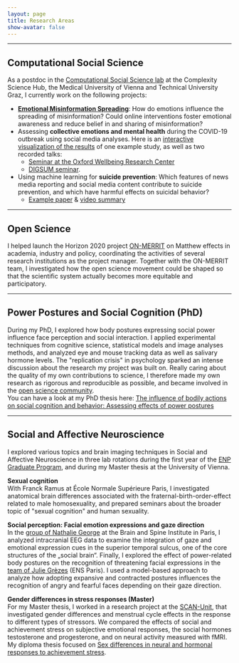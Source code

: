 ```yaml
---
layout: page
title: Research Areas
show-avatar: false
---
```


___


## Computational Social Science

As a postdoc in the [Computational Social Science lab](https://dgarcia.eu/about-us/) at the Complexity Science Hub, the Medical University of Vienna and Technical University Graz, I currently work on the following projects:

* **[Emotional Misinformation Spreading](/emomis.md)**: How do emotions influence the spreading of misinformation? Could online interventions foster emotional awareness and reduce belief in and sharing of misinformation?
* Assessing **collective emotions and mental health** during the COVID-19 outbreak using social media analyses. Here is an [interactive visualization of the results](http://dgarcia.eu/COVID19-Emotions.html) of one example study, as well as two recorded talks: 
    - [Seminar at the Oxford Wellbeing Research Center](https://www.youtube.com/watch?v=d953J1vcH4s)
    - [DIGSUM seminar](https://www.youtube.com/watch?v=CLC4ga-H1r0).
* Using machine learning for **suicide prevention**: Which features of news media reporting and social media content contribute to suicide prevention, and which have harmful effects on suicidal behavior?
    - [Example paper](https://arxiv.org/abs/2112.04796) & [video summary](https://www.youtube.com/watch?v=UykKQYPM1Kw)



___


## Open Science

I helped launch the Horizon 2020 project [ON-MERRIT](https://on-merrit.eu/) on Matthew effects in academia, industry and policy, coordinating the activities of several research institutions as the project manager. Together with the ON-MERRIT team, I investigated how the open science movement could be shaped so that the scientific system actually becomes more equitable and participatory. 

___


## Power Postures and Social Cognition (PhD)

During my PhD, I explored how body postures expressing social power influence face perception and social interaction. I applied experimental techniques from cognitive science, statistical models and image analyses methods, and analyzed eye and mouse tracking data as well as salivary hormone levels. The "replication crisis" in psychology sparked an intense discussion about the research my project was built on. Really caring about the quality of my own contributions to science, I therefore made my own research as rigorous and reproducible as possible, and became involved in the [open science community](http://improvingpsych.org/).  
You can have a look at my PhD thesis here: [The influence of bodily actions on social cognition and behavior: Assessing effects of power postures](https://tel.archives-ouvertes.fr/tel-02372963)

___


## Social and Affective Neuroscience

I explored various topics and brain imaging techniques in Social and Affective Neuroscience in three lab rotations during the first year of the [ENP Graduate Program][ENPprogram], and during my Master thesis at the University of Vienna. 

**Sexual cognition**  
With Franck Ramus at École Normale Supérieure Paris, I investigated anatomical brain differences associated with the fraternal-birth-order-effect related to male homosexuality, and prepared seminars about the broader topic of "sexual cognition" and human sexuality. 

**Social perception: Facial emotion expressions and gaze direction**  
In the [group of Nathalie George](https://socialaffectiveneuro.wixsite.com/thesanteam/nathalie-george) at the Brain and Spine Institute in Paris, I analyzed intracranial EEG data to examine the integration of gaze and emotional expression cues in the superior temporal sulcus, one of the core structures of the „social brain“. Finally, I explored the effect of power-related body postures on the recognition of threatening facial expressions in the [team of Julie Grèzes](https://lnc2.dec.ens.fr/en/research/teams/social-cognition-brain-society) (ENS Paris). I used a model-based approach to analyze how adopting expansive and contracted postures influences the recognition of angry and fearful faces depending on their gaze direction.
 
**Gender differences in stress responses (Master)**  
For my Master thesis, I worked in a research project at the [SCAN-Unit][SCAN], that investigated gender differences and menstrual cycle effects in the response to different types of stressors. We compared the effects of social and achievement stress on subjective emotional responses, the social hormones testosterone and progesterone, and on neural activity measured with fMRI.  
My diploma thesis focused on [Sex differences in neural and hormonal responses to achievement stress](http://othes.univie.ac.at/27600/). 

[ENPprogram]: http://www.paris-neuroscience.fr/en/graduate-program
[SCAN]: https://scan-psy.univie.ac.at/

